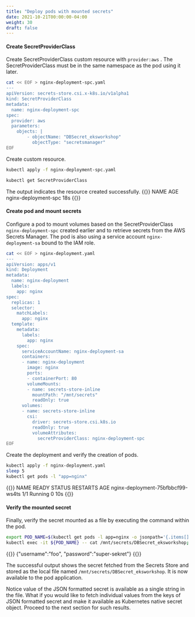 ```yaml
---
title: "Deploy pods with mounted secrets"
date: 2021-10-21T00:00:00-04:00
weight: 30
draft: false
---
```


#### Create SecretProviderClass
Create SecretProviderClass custom resource with ```provider:aws``` . The SecretProviderClass must be in the same namespace as the pod using it later.

```bash
cat << EOF > nginx-deployment-spc.yaml
---
apiVersion: secrets-store.csi.x-k8s.io/v1alpha1
kind: SecretProviderClass
metadata:
  name: nginx-deployment-spc
spec:
  provider: aws
  parameters:
    objects: |
        - objectName: "DBSecret_eksworkshop"
          objectType: "secretsmanager"
EOF
```

Create custom resource.
```bash
kubectl apply -f nginx-deployment-spc.yaml

kubectl get SecretProviderClass
```

The output indicates the resource created successfully.
{{<output>}}
NAME                   AGE
nginx-deployment-spc   18s
{{</output>}}



#### Create pod and mount secrets

Configure a pod to mount volumes based on the SecretProviderClass ```nginx-deployment-spc``` created earlier and to retrieve secrets from the AWS Secrets Manager. The pod is also using a service account ```nginx-deployment-sa``` bound to the IAM role. 

```bash
cat << EOF > nginx-deployment.yaml
---
apiVersion: apps/v1
kind: Deployment
metadata:
  name: nginx-deployment
  labels:
    app: nginx
spec:
  replicas: 1
  selector:
    matchLabels:
      app: nginx
  template:
    metadata:
      labels:
        app: nginx
    spec:
      serviceAccountName: nginx-deployment-sa
      containers:
      - name: nginx-deployment
        image: nginx
        ports:
        - containerPort: 80
        volumeMounts:
        - name: secrets-store-inline
          mountPath: "/mnt/secrets"
          readOnly: true
      volumes:
      - name: secrets-store-inline
        csi:
          driver: secrets-store.csi.k8s.io
          readOnly: true
          volumeAttributes:
            secretProviderClass: nginx-deployment-spc
EOF
```

Create the deployment and verify the creation of pods.
```bash
kubectl apply -f nginx-deployment.yaml
sleep 5
kubectl get pods -l "app=nginx"
```
{{<output>}}
NAME                                READY   STATUS    RESTARTS   AGE
nginx-deployment-75bfbbcf99-ws4ts   1/1     Running   0          10s
{{</output>}}


#### Verify the mounted secret

Finally, verify the secret mounted as a file by executing the command within the pod.

```bash
export POD_NAME=$(kubectl get pods -l app=nginx -o jsonpath='{.items[].metadata.name}')
kubectl exec -it ${POD_NAME} -- cat /mnt/secrets/DBSecret_eksworkshop; echo
```

{{<output>}}
{"username":"foo", "password":"super-sekret"}
{{</output>}}

The successful output shows the secret fetched from the Secrets Store and stored as the local file named ```/mnt/secrets/DBSecret_eksworkshop```. It is now available to the pod application. 

Notice value of the JSON formatted secret is available as a single string in the file. What if you would like to fetch individual values from the keys of JSON formatted secret and make it available as Kubernetes native secret object. Proceed to the next section for such results.

